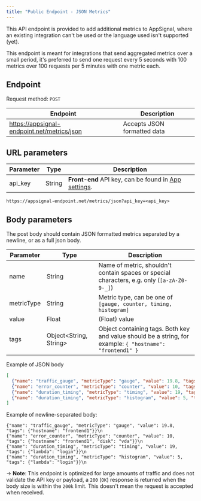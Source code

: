 ```yaml
---
title: "Public Endpoint - JSON Metrics"
---
```


This API endpoint is provided to add additional metrics to AppSignal, where an existing integration can't be used or the language used isn't supported (yet).

This endpoint is meant for integrations that send aggregated metrics over a small period, it's preferred to send one request every 5 seconds with 100 metrics over 100 requests per 5 minutes with one metric each.

## Endpoint

Request method: `POST`

| Endpoint | Description|
| --- | --- |
| https://appsignal-endpoint.net/metrics/json | Accepts JSON formatted data |

## URL parameters

| Parameter | Type | Description |
| --- | --- | --- |
| api_key | String | **Front-end** API key, can be found in [App settings](https://appsignal.com/redirect-to/app?to=info). |


```
https://appsignal-endpoint.net/metrics/json?api_key=<api_key>
```

## Body parameters

The post body should contain JSON formatted metrics separated by a newline, or as a full json body.

| Parameter | Type | Description |
| --- | --- | --- |
| name | String | Name of metric, shouldn't contain spaces or special characters, e.g. only (`[a-zA-Z0-9-_]`) |
| metricType | String | Metric type, can be one of `[gauge, counter, timing, histogram]` |
| value | Float | (Float) value |
| tags | Object<String, String> | Object containing tags. Both key and value should be a string, for example: `{ "hostname": "frontend1" }` |


Example of JSON body

```json
[
  {"name": "traffic_gauge", "metricType": "gauge", "value": 19.8, "tags": {"hostname": "frontend1"}},
  {"name": "error_counter", "metricType": "counter", "value": 10, "tags": {"hostname": "frontend1", "disk": "vda"}},
  {"name": "duration_timing", "metricType": "timing", "value": 19, "tags": {"lambda": "login"}},
  {"name": "duration_timing", "metricType": "histogram", "value": 5, "tags": {"lambda": "login"}}
]
```


Example of newline-separated body:

```
{"name": "traffic_gauge", "metricType": "gauge", "value": 19.8, "tags": {"hostname": "frontend1"}}\n
{"name": "error_counter", "metricType": "counter", "value": 10, "tags": {"hostname": "frontend1", "disk": "vda"}}\n
{"name": "duration_timing", "metricType": "timing", "value": 19, "tags": {"lambda": "login"}}\n
{"name": "duration_timing", "metricType": "histogram", "value": 5, "tags": {"lambda": "login"}}\n
```


-> **Note**: This endpoint is optimized for large amounts of traffic and does not validate the API key or payload, a `200` (`OK`) response is returned when the body size is within the `200k` limit. This doesn't mean the request is accepted when received.
